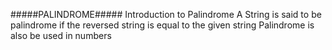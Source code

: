 #####PALINDROME#####
Introduction to Palindrome
A String is said to be palindrome if the reversed string is equal to the given string
Palindrome is also be used in numbers



